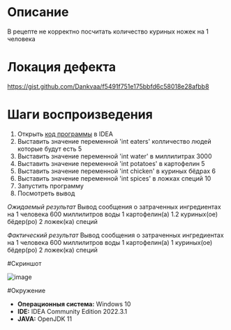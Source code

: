 # Описание
В рецепте не корректно посчитать количество куриных ножек на 1 человека

# Локация дефекта
https://gist.github.com/Dankvaa/f5491f751e175bbfd6c58018e28afbb8

# Шаги воспроизведения

1. Открыть [код программы](https://gist.github.com/Dankvaa/f5491f751e175bbfd6c58018e28afbb8 ) в IDEA
2.  Выставить значение переменной 'int eaters' колличество людей которые будут есть 5
3. Выставить значение переменной 'int water' в миллилитрах 3000
4. Выставить значение переменной 'int potatoes' в картофелин 5
5. Выставить значение переменной 'int chicken' в куриных бёдрах 6
6. Выставить значение переменной 'int spices' в ложках специй 10
7. Запустить программу
8. Посмотреть вывод

*Ожидаемый результат* Вывод сообщения о затраченных ингредиентах на 1 человека
600 миллилитров воды
1 картофелин(а)
1.2 куриных(ое) бёдер(ро)
2 ложек(ка) специй

*Фактический результат* Вывод сообщения о затраченных ингредиентах на 1 человека
600 миллилитров воды
1 картофелин(а)
1 куриных(ое) бёдер(ро)
2 ложек(ка) специй


#Скриншот

![image](https://user-images.githubusercontent.com/113020570/211374937-c15a49f9-48f2-4fe2-bedb-618951c5d57d.png)

#Окружение
* **Операционныя система:** Windows 10
*  **IDE:** IDEA Community Edition 2022.3.1
*  **JAVA:** OpenJDK 11
